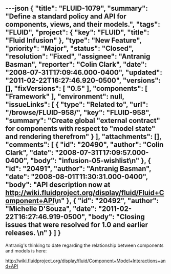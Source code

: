 ---json
{
  "title": "FLUID-1079",
  "summary": "Define a standard policy and API for components, views, and their models.",
  "tags": "FLUID",
  "project": {
    "key": "FLUID",
    "title": "Fluid Infusion"
  },
  "type": "New Feature",
  "priority": "Major",
  "status": "Closed",
  "resolution": "Fixed",
  "assignee": "Antranig Basman",
  "reporter": "Colin Clark",
  "date": "2008-07-31T17:09:46.000-0400",
  "updated": "2011-02-22T16:27:46.920-0500",
  "versions": [],
  "fixVersions": [
    "0.5"
  ],
  "components": [
    "Framework"
  ],
  "environment": null,
  "issueLinks": [
    {
      "type": "Related to",
      "url": "/browse/FLUID-958/",
      "key": "FLUID-958",
      "summary": "Create global \"external contract\" for components with respect to \"model state\" and rendering therefrom"
    }
  ],
  "attachments": [],
  "comments": [
    {
      "id": "20490",
      "author": "Colin Clark",
      "date": "2008-07-31T17:09:57.000-0400",
      "body": "infusion-05-wishlist\n"
    },
    {
      "id": "20491",
      "author": "Antranig Basman",
      "date": "2008-08-01T11:30:31.000-0400",
      "body": "API description now at <http://wiki.fluidproject.org/display/fluid/Fluid+Component+API>\n"
    },
    {
      "id": "20492",
      "author": "Michelle D'Souza",
      "date": "2011-02-22T16:27:46.919-0500",
      "body": "Closing issues that were resolved for 1.0 and earlier releases.&#x20;\n"
    }
  ]
}
---
Antranig's thinking to date regarding the relationship between components and models is here:

<http://wiki.fluidproject.org/display/fluid/Component+Model+Interactions+and+API>

        